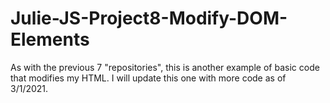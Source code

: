 # Julie-JS-Project8-Modify-DOM-Elements

As with the previous 7 "repositories", this is another example of basic code that modifies my HTML. I will update this one with more code as of 3/1/2021.
